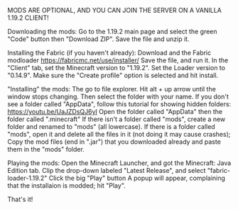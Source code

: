 
MODS ARE OPTIONAL, AND YOU CAN JOIN THE SERVER ON A VANILLA 1.19.2 CLIENT!

Downloading the mods:
Go to the 1.19.2 main page and select the green "Code" button then "Download ZIP".
Save the file and unzip it.


Installing the Fabric (if you haven't already):
Download and the Fabric modloader https://fabricmc.net/use/installer/
Save the file, and run it.
In the "Client" tab, set the Minecraft version to "1.19.2".
Set the Loader version to "0.14.9".
Make sure the "Create profile" option is selected and hit install.


"Installing" the mods:
The go to file explorer. 
Hit alt + up arrow until the window stops changing.
Then select the folder with your name.
If you don't see a folder called "AppData", follow this tutorial for showing hidden folders: https://youtu.be/UaJZDsQJ6yI
Open the folder called "AppData" then the folder called ".minecraft"
If there isn't a folder called "mods", create a new folder and renamed to "mods" (all lowercase).
If there is a folder called "mods", open it and delete all the files in it (not doing it may cause crashes);
Copy the mod files (end in ".jar") that you downloaded already and paste them in the "mods" folder.


Playing the mods:
Open the Minecraft Launcher, and got the Minecraft: Java Edition tab.
Clip the drop-down labeled "Latest Release", and select "fabric-loader-1.19.2"
Click the big "Play" button
A popup will appear, complaining that the installaion is modded; hit "Play".


That's it!
